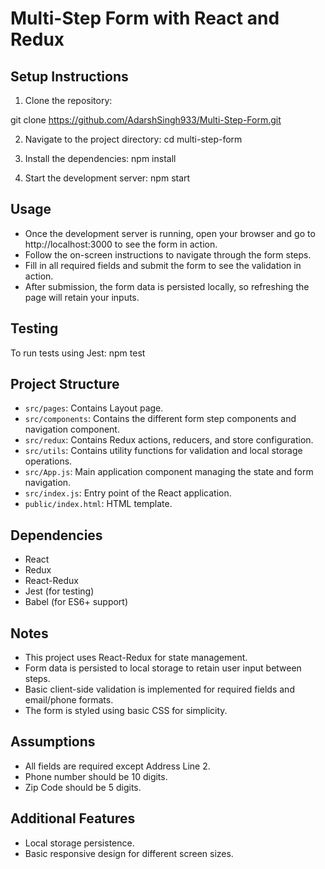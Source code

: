 # Multi-Step Form with React and Redux

## Setup Instructions

1. Clone the repository:

git clone https://github.com/AdarshSingh933/Multi-Step-Form.git

2. Navigate to the project directory:
cd multi-step-form

3. Install the dependencies:
npm install

4. Start the development server:
npm start

## Usage

- Once the development server is running, open your browser and go to http://localhost:3000 to see the form in action.
- Follow the on-screen instructions to navigate through the form steps.
- Fill in all required fields and submit the form to see the validation in action.
- After submission, the form data is persisted locally, so refreshing the page will retain your inputs.

## Testing
To run tests using Jest:
npm test

## Project Structure
- `src/pages`: Contains Layout page.
- `src/components`: Contains the different form step components and navigation component.
- `src/redux`: Contains Redux actions, reducers, and store configuration.
- `src/utils`: Contains utility functions for validation and local storage operations.
- `src/App.js`: Main application component managing the state and form navigation.
- `src/index.js`: Entry point of the React application.
- `public/index.html`: HTML template.

## Dependencies
- React
- Redux
- React-Redux
- Jest (for testing)
- Babel (for ES6+ support)

## Notes

- This project uses React-Redux for state management.
- Form data is persisted to local storage to retain user input between steps.
- Basic client-side validation is implemented for required fields and email/phone formats.
- The form is styled using basic CSS for simplicity.

## Assumptions

- All fields are required except Address Line 2.
- Phone number should be 10 digits.
- Zip Code should be 5 digits.

## Additional Features

- Local storage persistence.
- Basic responsive design for different screen sizes.


